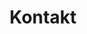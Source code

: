 ---
templateKey: contact-page
title: Kontakt
navigationpriority: 4
phone: 783-271-463
email: p.pogorzelska98@gmail.com
address: 68-300 Lubsko ul.Przykładowa 16/2
facebook: https://www.facebook.com/fragariaschool
instagram: https://www.instagram.com/fragariaschool
---